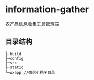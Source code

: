 # information-gather

农产品信息收集工具管理端

## 目录结构

```
├─build
├─config
├─src
├─static
└─wxapp //微信小程序目录
```
